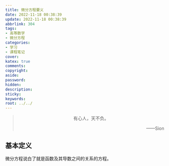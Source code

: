 ```yaml
---
title: 微分方程要义
date: 2022-11-18 00:38:39
update: 2022-11-18 00:38:39
abbrlink: 304
tags:
- 高等数学
- 微分方程
categories:
- 学习
- 课程笔记
cover:
katex: true
comments:
copyright:
aside: 
password:
hidden:
description: 
sticky: 
keywords:
root: ../../
---
```


> <center>有心人，天不负。</center>
> <p align="right">——Sion</p>
## 基本定义
微分方程说白了就是函数及其导数之间的关系的方程。
